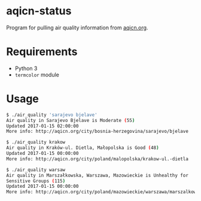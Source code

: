 # aqicn-status

Program for pulling air quality information from
[aqicn.org](http://aqicn.org).

# Requirements

* Python 3
* `termcolor` module

# Usage

```bash
$ ./air_quality 'sarajevo bjelave'
Air quality in Sarajevo Bjelave is Moderate (55)
Updated 2017-01-15 02:00:00
More info: http://aqicn.org/city/bosnia-herzegovina/sarajevo/bjelave
```

```bash
$ ./air_quality krakow
Air quality in Kraków-ul. Dietla, Małopolska is Good (48)
Updated 2017-01-15 00:00:00
More info: http://aqicn.org/city/poland/malopolska/krakow-ul.-dietla
```

```bash
$ ./air_quality warsaw            
Air quality in Marszałkowska, Warszawa, Mazowieckie is Unhealthy for
Sensitive Groups (115)
Updated 2017-01-15 00:00:00
More info: http://aqicn.org/city/poland/mazowieckie/warszawa/marszalkowska
```
